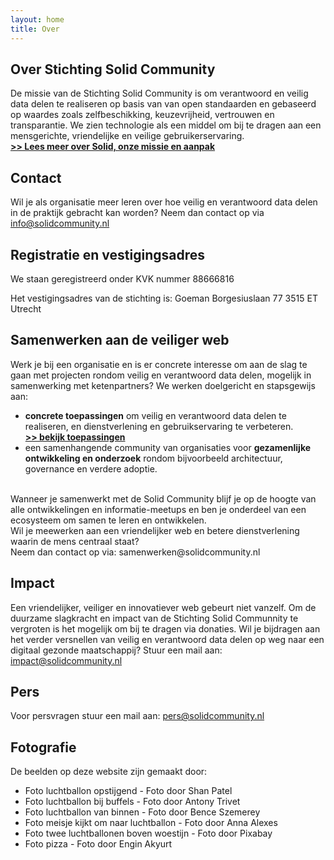 ```yaml
---
layout: home
title: Over
---
```

## Over Stichting Solid Community
De missie van de Stichting Solid Community is om verantwoord en veilig data delen te realiseren op basis van van open standaarden en gebaseerd op waardes zoals zelfbeschikking, keuzevrijheid, vertrouwen en transparantie.
We zien technologie als een middel om bij te dragen aan een mensgerichte, vriendelijke en veilige gebruikerservaring.<br>
[**>> Lees meer over Solid, onze missie en aanpak**](aanpak.html)

## Contact
Wil je als organisatie meer leren over hoe veilig en verantwoord data delen in de praktijk gebracht kan worden?
Neem dan contact op via <info@solidcommunity.nl>

## Registratie en vestigingsadres
We staan geregistreerd onder KVK nummer 88666816

Het vestigingsadres van de stichting is:
Goeman Borgesiuslaan 77
3515 ET Utrecht


## Samenwerken aan de veiliger web
Werk je bij een organisatie en is er concrete interesse om aan de slag te gaan met projecten rondom veilig en verantwoord data delen, mogelijk in samenwerking met ketenpartners?
We werken doelgericht en stapsgewijs aan:

* **concrete toepassingen** om veilig en verantwoord data delen te realiseren, en dienstverlening en gebruikservaring te verbeteren. <br>
  [**>> bekijk toepassingen**](toepassingen.html)
* een samenhangende community van organisaties voor **gezamenlijke ontwikkeling en onderzoek** rondom bijvoorbeeld architectuur, governance en verdere adoptie.
<br>
Wanneer je samenwerkt met de Solid Community blijf je op de hoogte van alle ontwikkelingen en informatie-meetups en ben je onderdeel van een ecosysteem om samen te leren en ontwikkelen.
<br>
Wil je meewerken aan een vriendelijker web en betere dienstverlening waarin de mens centraal staat? <br>
Neem dan contact op via: samenwerken@solidcommunity.nl

## Impact
Een vriendelijker, veiliger en innovatiever web gebeurt niet vanzelf. 
Om de duurzame slagkracht en impact van de Stichting Solid Communnity te vergroten is het mogelijk om bij te dragen via donaties.
Wil je bijdragen aan het verder versnellen van veilig en verantwoord data delen op weg naar een digitaal gezonde maatschappij? Stuur een mail aan: <impact@solidcommunity.nl>


## Pers
Voor persvragen stuur een mail aan: <pers@solidcommunity.nl>



## Fotografie
De beelden op deze website zijn gemaakt door:

* Foto luchtballon opstijgend - Foto door Shan Patel
* Foto luchtballon bij buffels - Foto door Antony Trivet
* Foto luchtballon van binnen - Foto door Bence Szemerey
* Foto meisje kijkt om naar luchtballon - Foto door Anna Alexes
* Foto twee luchtballonen boven woestijn - Foto door Pixabay
* Foto pizza - Foto door Engin Akyurt
